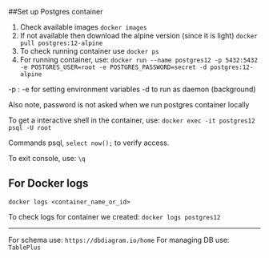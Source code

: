 ##Set up Postgres container

1. Check available images `docker images`
2. If not available then download the alpine version (since it is light) `docker pull postgres:12-alpine`
3. To check running container use `docker ps`
4. For running container, use: `docker run --name postgres12 -p 5432:5432 -e POSTGRES_USER=root -e POSTGRES_PASSWORD=secret -d postgres:12-alpine`

-p <machine-port>:<container-port>
-e for setting environment variables
-d to run as daemon (background)

Also note, password is not asked when we run postgres container locally

To get a interactive shell in the container, use:
`docker exec -it postgres12 psql -U root`

Commands psql, `select now();` to verify access.

To exit console, use: `\q` 

## For Docker logs
`docker logs <container_name_or_id>`

To check logs for container we created:
`docker logs postgres12`

----

For schema use: `https://dbdiagram.io/home`
For managing DB use: `TablePlus`




